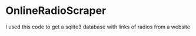 # OnlineRadioScraper
I used this code to get a sqlite3 database with links of radios from a website
